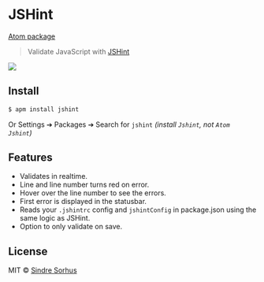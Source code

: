 # JSHint

[Atom package](https://atom.io/packages/jshint)

> Validate JavaScript with [JSHint](http://jshint.com)

![](https://f.cloud.github.com/assets/170270/2307241/f0460f66-a2a3-11e3-9382-e8d27ceb0499.png)


## Install

```bash
$ apm install jshint
```

Or Settings ➔ Packages ➔ Search for `jshint` *(install `Jshint`, not `Atom Jshint`)*


## Features

- Validates in realtime.
- Line and line number turns red on error.
- Hover over the line number to see the errors.
- First error is displayed in the statusbar.
- Reads your `.jshintrc` config and `jshintConfig` in package.json using the same logic as JSHint.
- Option to only validate on save.


## License

MIT © [Sindre Sorhus](http://sindresorhus.com)
